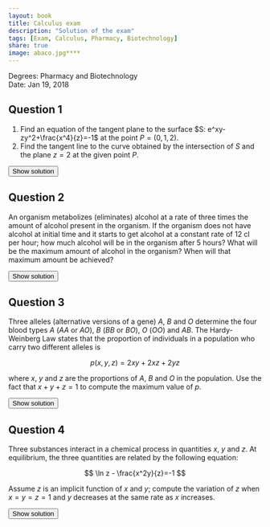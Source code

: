 ```yaml
---
layout: book
title: Calculus exam
description: "Solution of the exam"
tags: [Exam, Calculus, Pharmacy, Biotechnology]
share: true
image: abaco.jpg****
---
```


Degrees: Pharmacy and Biotechnology  
Date: Jan 19, 2018

## Question 1

1. Find an equation of the tangent plane to the surface $S: e^xy-zy^2+\frac{x^4}{z}=-1$ at the point $P=(0,1,2)$.
2. Find the tangent line to the curve obtained by the intersection of $S$ and the plane $z=2$ at the given point $P$.

<div><button class="solution">Show solution</button></div>
<div id="solution" style="display: none">
1. Tangent plane: $x-3y-z+5=0$.<br/>
2. Tangent line: $(3t,1+t)$ or $y=\frac{x}{3}+1$.
</div>

## Question 2

An organism metabolizes (eliminates) alcohol at a rate of three times the amount of alcohol present in the organism.
If the organism does not have alcohol at initial time and it starts to get alcohol at a constant rate of 12 cl per hour; how much alcohol will be in the organism after 5 hours?
What will be the maximum amount of alcohol in the organism?
When will that maximum amount be achieved?

<div><button class="solution">Show solution</button></div>
<div id="solution" style="display: none">
Let $y$ be the alcohol in the organism and $t$ the time.<br/>
Differential equation: $y'=12-3y$.<br/>
Solution: $y(t)=4-4e^{-3t}$.<br/>
$y(5)=3.99$ cl.<br/>
The maximum amount of alcohol will be 4 cl and it will be achieved at $t=\infty$.
</div>

## Question 3

Three alleles (alternative versions of a gene) $A$, $B$ and $O$ determine the four blood types $A$ ($AA$ or $AO$), $B$ ($BB$ or $BO$), $O$ ($OO$) and $AB$.
The Hardy-Weinberg Law states that the proportion of individuals in a population who carry two different alleles is

$$
p(x,y,z)=2xy+2xz+2yz
$$

where $x$, $y$ and $z$ are the proportions of $A$, $B$ and $O$ in the population.
Use the fact that $x+y+z=1$ to compute the maximum value of $p$.

<div><button class="solution">Show solution</button></div>
<div id="solution" style="display: none">
There is a local maximum at $(\frac{1}{3},\frac{1}{3})$ and $f(\frac{1}{3},\frac{1}{3})=\frac{2}{3}$.
</div>

## Question 4

Three substances interact in a chemical process in quantities $x$, $y$ and $z$. At equilibrium, the three quantities are related by the following equation:

$$ 
\ln z - \frac{x^2y}{z}=-1
$$

Assume $z$ is an implicit function of $x$ and $y$; compute the variation of $z$ when $x=y=z=1$ and $y$ decreases at the same rate as $x$ increases.

<div><button class="solution">Show solution</button></div>
<div id="solution" style="display: none">
Directional derivative of $z$ in $(1,1,1)$ along $\mathbf{v}=(1,-1)$: $z'_\mathbf{v}(1,1,1)=\frac{1}{2\sqrt{2}}$.
</div>
